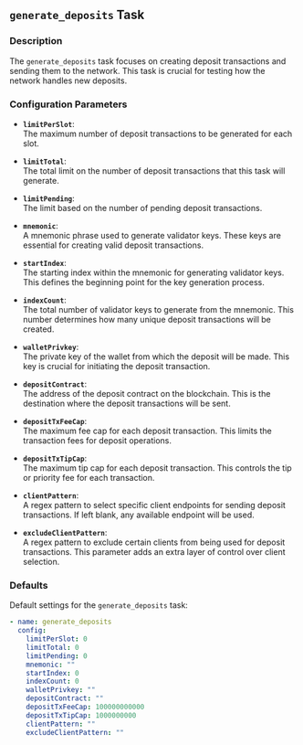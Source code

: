 ## `generate_deposits` Task

### Description
The `generate_deposits` task focuses on creating deposit transactions and sending them to the network. This task is crucial for testing how the network handles new deposits.

### Configuration Parameters

- **`limitPerSlot`**:\
  The maximum number of deposit transactions to be generated for each slot.

- **`limitTotal`**:\
  The total limit on the number of deposit transactions that this task will generate.

- **`limitPending`**:\
  The limit based on the number of pending deposit transactions.

- **`mnemonic`**:\
  A mnemonic phrase used to generate validator keys. These keys are essential for creating valid deposit transactions.

- **`startIndex`**:\
  The starting index within the mnemonic for generating validator keys. This defines the beginning point for the key generation process.

- **`indexCount`**:\
  The total number of validator keys to generate from the mnemonic. This number determines how many unique deposit transactions will be created.

- **`walletPrivkey`**:\
  The private key of the wallet from which the deposit will be made. This key is crucial for initiating the deposit transaction.

- **`depositContract`**:\
  The address of the deposit contract on the blockchain. This is the destination where the deposit transactions will be sent.

- **`depositTxFeeCap`**:\
  The maximum fee cap for each deposit transaction. This limits the transaction fees for deposit operations.

- **`depositTxTipCap`**:\
  The maximum tip cap for each deposit transaction. This controls the tip or priority fee for each transaction.

- **`clientPattern`**:\
  A regex pattern to select specific client endpoints for sending deposit transactions. If left blank, any available endpoint will be used.

- **`excludeClientPattern`**:\
  A regex pattern to exclude certain clients from being used for deposit transactions. This parameter adds an extra layer of control over client selection.


### Defaults

Default settings for the `generate_deposits` task:

```yaml
- name: generate_deposits
  config:
    limitPerSlot: 0
    limitTotal: 0
    limitPending: 0
    mnemonic: ""
    startIndex: 0
    indexCount: 0
    walletPrivkey: ""
    depositContract: ""
    depositTxFeeCap: 100000000000
    depositTxTipCap: 1000000000
    clientPattern: ""
    excludeClientPattern: ""
```
